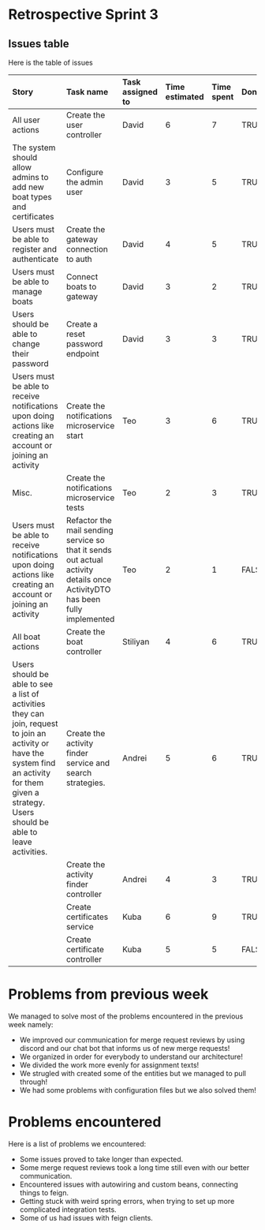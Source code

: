 # Retrospective Sprint 3

## Issues table
Here is the table of issues

|Story|Task name|Task assigned to|Time estimated|Time spent|Done|Notes|
|:----|:----|:----|:----|:----|:----|:----|
|All user actions|Create the user controller|David|6|7|TRUE| |
|The system should allow admins to add new boat types and certificates|Configure the admin user|David|3|5|TRUE| |
|Users must be able to register and authenticate|Create the gateway connection to auth|David|4|5|TRUE| |
|Users must be able to manage boats|Connect boats to gateway|David|3|2|TRUE| |
|Users should be able to change their password|Create a reset password endpoint|David|3|3|TRUE| |
|Users must be able to receive notifications upon doing actions like creating an account or joining an activity|Create the notifications microservice start|Teo|3|6|TRUE| |
|Misc.|Create the notifications microservice tests|Teo|2|3|TRUE| |
|Users must be able to receive notifications upon doing actions like creating an account or joining an activity|Refactor the mail sending service so that it sends out actual activity details once ActivityDTO has been fully implemented|Teo|2|1|FALSE|Work In Progress|
|All boat actions|Create the boat controller|Stiliyan|4|6|TRUE| |
|Users should be able to see a list of activities they can join, request to join an activity or have the system find an activity for them given a strategy. Users should be able to leave activities.|Create the activity finder service and search strategies.|Andrei|5|6|TRUE| |
| |Create the activity finder controller|Andrei|4|3|TRUE| |
| |Create certificates service|Kuba|6|9|TRUE| |
| |Create certificate controller|Kuba|5|5|FALSE|Testing|

# Problems from previous week
We managed to solve most of the problems encountered in the previous week namely:

- We improved our communication for merge request reviews by using discord and our chat bot that informs us of new merge requests!
- We organized in order for everybody to understand our architecture!
- We divided the work more evenly for assignment texts!
- We strugled with created some of the entities but we managed to pull through!
- We had some problems with configuration files but we also solved them!

# Problems encountered

Here is a list of problems we encountered:

- Some issues proved to take longer than expected.
- Some merge request reviews took a long time still even with our better communication.
- Encountered issues with autowiring and custom beans, connecting things to feign.
- Getting stuck with weird spring errors, when trying to set up more complicated integration tests.
- Some of us had issues with feign clients.